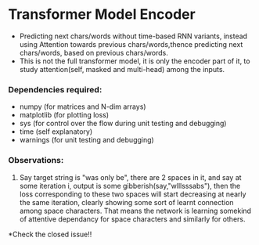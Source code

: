 # Transformer Model Encoder
* Predicting next chars/words without time-based RNN variants, instead using Attention towards previous chars/words,thence predicting next chars/words, based on previous chars/words.
* This is not the full transformer model, it is only the encoder part of it, to study attention(self, masked and multi-head) among the inputs.

### Dependencies required:
* numpy (for matrices and N-dim arrays)
* matplotlib (for plotting loss)
* sys (for control over the flow during unit testing and debugging)
* time (self explanatory)
* warnings (for unit testing and debugging)

### Observations:
1. Say target string is "was only be", there are 2 spaces in it, and say at some iteration i, output is some gibberish(say,"wlllsssabs"), then the loss corresponding to these two spaces will start decreasing at nearly the same iteration, clearly showing some sort of learnt connection among space characters. That means the network is learning somekind of attentive dependancy for space characters and similarly for others.

*Check the closed issue!!
